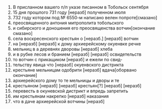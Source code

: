 
1. В присланном вашего п/п указе писанном в Тобольск сентября
2. 15 дня прошлого 731 году [неразб] полученном июля
3. 732 году котором под № 6550-м написано велен попроте[смазано]
4. преосвященного антония митрополита тобольского
5. и сибирского и доношения его преосвященства вотчин[окончание смазано]
6. села воскресенского крестьян о [неразб.] [неразб] вотчин
7. на [неразб] [неразб] к дому архиерейскому окуенвке речке
8. мельниц в а деревнях дворовы [неразб] хлеба
9. и в рубке лесов и бранием [неразб] [неразб] освидетельств
10. то вотчин с прикащиком [неразб] и ежели по свид-
11. тельству явица что [неразб] окуенвского дистрикта
12. крестьяне мельницам одобрити [неразб] вдача[оборвано окончание]
13. архиерейского дому то те мельницы и дворы и те
14. крестьяном [неразб] [неразб] крестьян[?] [неразб] [неразб]
15. перевесть в окуневской дистрикт и впредь запретить
16. им крестьянам накрепко [неразб] наказания
17. что в даче архиерейской вотчины [неразб] 